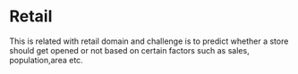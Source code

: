 # Retail
This is related with retail domain and challenge is to predict whether a store should get opened or not based on certain factors such as sales, population,area etc.
